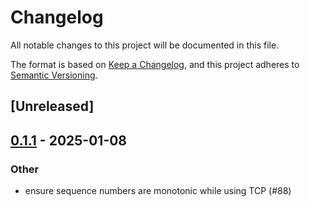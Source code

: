 # Changelog

All notable changes to this project will be documented in this file.

The format is based on [Keep a Changelog](https://keepachangelog.com/en/1.0.0/),
and this project adheres to [Semantic Versioning](https://semver.org/spec/v2.0.0.html).

## [Unreleased]

## [0.1.1](https://github.com/aranya-project/aranya/compare/aranya-util-v0.1.0...aranya-util-v0.1.1) - 2025-01-08

### Other

- ensure sequence numbers are monotonic while using TCP (#88)
